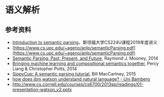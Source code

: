 # 语义解析

## 参考资料

* [Introduction to semantic parsing](https://web.stanford.edu/class/cs224u/materials/cs224u-2019-intro-semparse.pdf)，斯坦福大学CS224U课程2019年度讲义
* [https://www.cs.upc.edu/~ageno/anlp/semanticParsing.pdf](https://www.cs.upc.edu/~ageno/anlp/semanticParsing.pdf)
* [Semantic Parsing: Past, Present, and Future](http://yoavartzi.com/sp14/slides/mooney.sp14.pdf), Raymond J. Mooney, 2014
* [Bringing machine learning and compositional semantics together](https://web.stanford.edu/~cgpotts/manuscripts/liang-potts-semantics.pdf), Percy Liang & Christopher Potts, 2014
* [SippyCup: A semantic parsing tutorial](https://github.com/wcmac/sippycup), Bill MacCartney, 2015
* [how does ibm watson understand natural language? - Uni Bamberg](http://www.cogsys.wiai.uni-bamberg.de/teaching/ws1516/sem_m2/KogSys-Sem-M2_Boehler_1465642.pdf)
* http://www.cs.cornell.edu/courses/cs6700/2013sp/readings/01-presentation-watson_v2.pptx

